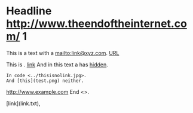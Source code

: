 # Headline <http://www.theendoftheinternet.com/> 1

This is a text with a <mailto:link@xyz.com>.
    [URL](../test.html)


This is <no link>.
[link](ftp://link) And in this text a has [hidden](hidden.txt).

	In code <../thisisnolink.jpg>.
	And [this](test.png) neither.

<http://www.example.com>
End <>.

<!-- <thisisnolink -->
<!--
comment --> [link](link.txt), <file://link2.txt>  <!-- comment
-->